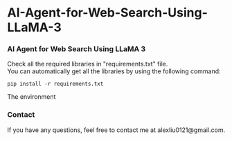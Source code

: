 # AI-Agent-for-Web-Search-Using-LLaMA-3
<h3>AI Agent for Web Search Using LLaMA 3</h3>

Check all the required libraries in "requirements.txt" file.<br>
You can automatically get all the libraries by using the following command:
```
pip install -r requirements.txt
```
The environment



<h3>Contact</h3>
If you have any questions, feel free to contact me at alexliu0121@gmail.com.<br>
